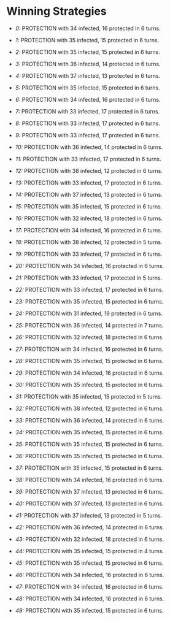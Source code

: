 # Winning Strategies

* _0:_ PROTECTION with 34 infected, 16 protected in 6 turns.


* _1:_ PROTECTION with 35 infected, 15 protected in 6 turns.


* _2:_ PROTECTION with 35 infected, 15 protected in 6 turns.


* _3:_ PROTECTION with 36 infected, 14 protected in 6 turns.


* _4:_ PROTECTION with 37 infected, 13 protected in 6 turns.


* _5:_ PROTECTION with 35 infected, 15 protected in 6 turns.


* _6:_ PROTECTION with 34 infected, 16 protected in 6 turns.


* _7:_ PROTECTION with 33 infected, 17 protected in 6 turns.


* _8:_ PROTECTION with 33 infected, 17 protected in 6 turns.


* _9:_ PROTECTION with 33 infected, 17 protected in 6 turns.


* _10:_ PROTECTION with 36 infected, 14 protected in 6 turns.


* _11:_ PROTECTION with 33 infected, 17 protected in 6 turns.


* _12:_ PROTECTION with 38 infected, 12 protected in 6 turns.


* _13:_ PROTECTION with 33 infected, 17 protected in 6 turns.


* _14:_ PROTECTION with 37 infected, 13 protected in 6 turns.


* _15:_ PROTECTION with 35 infected, 15 protected in 6 turns.


* _16:_ PROTECTION with 32 infected, 18 protected in 6 turns.


* _17:_ PROTECTION with 34 infected, 16 protected in 6 turns.


* _18:_ PROTECTION with 38 infected, 12 protected in 5 turns.


* _19:_ PROTECTION with 33 infected, 17 protected in 6 turns.


* _20:_ PROTECTION with 34 infected, 16 protected in 6 turns.


* _21:_ PROTECTION with 33 infected, 17 protected in 5 turns.


* _22:_ PROTECTION with 33 infected, 17 protected in 6 turns.


* _23:_ PROTECTION with 35 infected, 15 protected in 6 turns.


* _24:_ PROTECTION with 31 infected, 19 protected in 6 turns.


* _25:_ PROTECTION with 36 infected, 14 protected in 7 turns.


* _26:_ PROTECTION with 32 infected, 18 protected in 6 turns.


* _27:_ PROTECTION with 34 infected, 16 protected in 6 turns.


* _28:_ PROTECTION with 35 infected, 15 protected in 6 turns.


* _29:_ PROTECTION with 34 infected, 16 protected in 6 turns.


* _30:_ PROTECTION with 35 infected, 15 protected in 6 turns.


* _31:_ PROTECTION with 35 infected, 15 protected in 5 turns.


* _32:_ PROTECTION with 38 infected, 12 protected in 6 turns.


* _33:_ PROTECTION with 36 infected, 14 protected in 6 turns.


* _34:_ PROTECTION with 35 infected, 15 protected in 6 turns.


* _35:_ PROTECTION with 35 infected, 15 protected in 6 turns.


* _36:_ PROTECTION with 35 infected, 15 protected in 6 turns.


* _37:_ PROTECTION with 35 infected, 15 protected in 6 turns.


* _38:_ PROTECTION with 34 infected, 16 protected in 6 turns.


* _39:_ PROTECTION with 37 infected, 13 protected in 6 turns.


* _40:_ PROTECTION with 37 infected, 13 protected in 6 turns.


* _41:_ PROTECTION with 37 infected, 13 protected in 5 turns.


* _42:_ PROTECTION with 36 infected, 14 protected in 6 turns.


* _43:_ PROTECTION with 32 infected, 18 protected in 6 turns.


* _44:_ PROTECTION with 35 infected, 15 protected in 4 turns.


* _45:_ PROTECTION with 35 infected, 15 protected in 6 turns.


* _46:_ PROTECTION with 34 infected, 16 protected in 6 turns.


* _47:_ PROTECTION with 34 infected, 16 protected in 6 turns.


* _48:_ PROTECTION with 34 infected, 16 protected in 6 turns.


* _49:_ PROTECTION with 35 infected, 15 protected in 6 turns.


